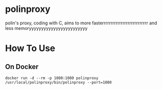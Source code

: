 # polinproxy
polin's proxy, coding with C, aims to more fasterrrrrrrrrrrrrrrrrrrrrrrrrrr and less memoryyyyyyyyyyyyyyyyyyyyyyyy

# How To Use
## On Docker
```
docker run -d --rm -p 1080:1080 polinproxy /usr/local/polinproxy/bin/polinproxy --port=1080
```